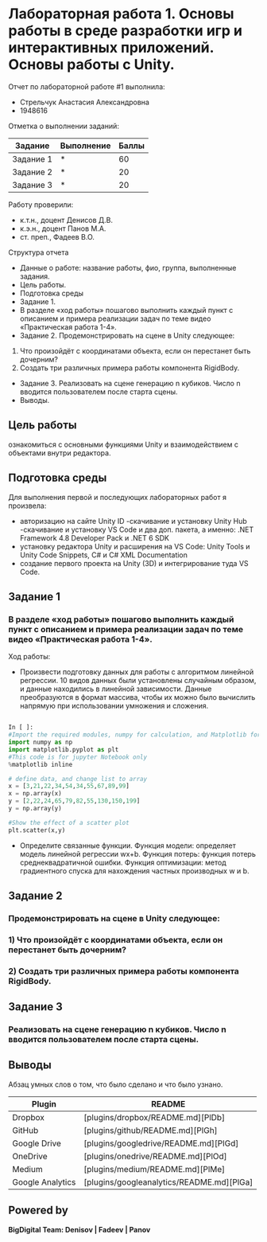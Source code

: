 # Лабораторная работа 1. Основы работы в среде разработки игр и интерактивных приложений. Основы работы c Unity.
Отчет по лабораторной работе #1 выполнила:
- Стрельчук Анастасия Александровна
- 1948616

Отметка о выполнении заданий:

| Задание | Выполнение | Баллы |
| ------ | ------ | ------ |
| Задание 1 | * | 60 |
| Задание 2 | * | 20 |
| Задание 3 | * | 20 |


Работу проверили:
- к.т.н., доцент Денисов Д.В.
- к.э.н., доцент Панов М.А.
- ст. преп., Фадеев В.О.

Структура отчета

- Данные о работе: название работы, фио, группа, выполненные задания.
- Цель работы.
- Подготовка среды
- Задание 1.
- В разделе «ход работы» пошагово выполнить каждый пункт с описанием и
примера реализации задач по теме видео «Практическая работа 1-4».
- Задание 2.
Продемонстрировать на сцене в Unity следующее:
 1) Что произойдёт с координатами объекта, если он перестанет быть
дочерним?
 2) Создать три различных примера работы компонента RigidBody.
- Задание 3.
Реализовать на сцене генерацию n кубиков. Число n вводится
пользователем после старта сцены.
- Выводы.

## Цель работы
ознакомиться с основными функциями Unity и взаимодействием с объектами внутри редактора.

## Подготовка среды
Для выполнения первой и последующих лабораторных работ я произвела:
- авторизацию на сайте Unity ID
-скачивание и установку Unity Hub
-скачивание и установку VS Code и два доп. пакета, а именно: .NET Framework 4.8 Developer Pack и .NET 6 SDK
- установку редактора Unity и расширения на VS Code: Unity Tools и Unity Code Snippets, C# и C# XML Documentation
- создание первого проекта на Unity (3D) и интегрирование туда VS Code. 


## Задание 1
### В разделе «ход работы» пошагово выполнить каждый пункт с описанием и примера реализации задач по теме видео «Практическая работа 1-4».
Ход работы:
- Произвести подготовку данных для работы с алгоритмом линейной регрессии. 10 видов данных были установлены случайным образом, и данные находились в линейной зависимости. Данные преобразуются в формат массива, чтобы их можно было вычислить напрямую при использовании умножения и сложения.

```py

In [ ]:
#Import the required modules, numpy for calculation, and Matplotlib for drawing
import numpy as np
import matplotlib.pyplot as plt
#This code is for jupyter Notebook only
%matplotlib inline

# define data, and change list to array
x = [3,21,22,34,54,34,55,67,89,99]
x = np.array(x)
y = [2,22,24,65,79,82,55,130,150,199]
y = np.array(y)

#Show the effect of a scatter plot
plt.scatter(x,y)

```

- Определите связанные функции. Функция модели: определяет модель линейной регрессии wx+b. Функция потерь: функция потерь среднеквадратичной ошибки. Функция оптимизации: метод градиентного спуска для нахождения частных производных w и b.


## Задание 2
### Продемонстрировать на сцене в Unity следующее:
### 1) Что произойдёт с координатами объекта, если он перестанет быть дочерним?



### 2) Создать три различных примера работы компонента RigidBody.



## Задание 3
### Реализовать на сцене генерацию n кубиков. Число n вводится пользователем после старта сцены.



## Выводы

Абзац умных слов о том, что было сделано и что было узнано.

| Plugin | README |
| ------ | ------ |
| Dropbox | [plugins/dropbox/README.md][PlDb] |
| GitHub | [plugins/github/README.md][PlGh] |
| Google Drive | [plugins/googledrive/README.md][PlGd] |
| OneDrive | [plugins/onedrive/README.md][PlOd] |
| Medium | [plugins/medium/README.md][PlMe] |
| Google Analytics | [plugins/googleanalytics/README.md][PlGa] |

## Powered by

**BigDigital Team: Denisov | Fadeev | Panov**
